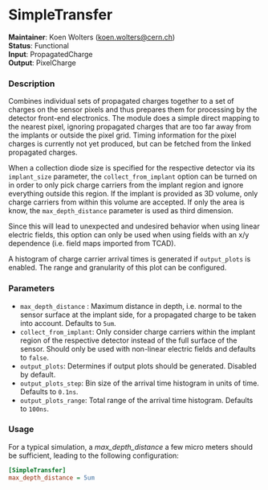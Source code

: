 # SimpleTransfer
**Maintainer**: Koen Wolters (<koen.wolters@cern.ch>)  
**Status**: Functional  
**Input**: PropagatedCharge  
**Output**: PixelCharge

### Description
Combines individual sets of propagated charges together to a set of charges on the sensor pixels and thus prepares them for processing by the detector front-end electronics. The module does a simple direct mapping to the nearest pixel, ignoring propagated charges that are too far away from the implants or outside the pixel grid. Timing information for the pixel charges is currently not yet produced, but can be fetched from the linked propagated charges.

When a collection diode size is specified for the respective detector via its `implant_size` parameter, the `collect_from_implant` option can be turned on in order to only pick charge carriers from the implant region and ignore everything outside this region.
If the implant is provided as 3D volume, only charge carriers from within this volume are accepted.
If only the area is know, the `max_depth_distance` parameter is used as third dimension.

Since this will lead to unexpected and undesired behavior when using linear electric fields, this option can only be used when using fields with an x/y dependence (i.e. field maps imported from TCAD).

A histogram of charge carrier arrival times is generated if `output_plots` is enabled. The range and granularity of this plot can be configured.

### Parameters
* `max_depth_distance` : Maximum distance in depth, i.e. normal to the sensor surface at the implant side, for a propagated charge to be taken into account. Defaults to `5um`.
* `collect_from_implant`: Only consider charge carriers within the implant region of the respective detector instead of the full surface of the sensor. Should only be used with non-linear electric fields and defaults to `false`.
* `output_plots`: Determines if output plots should be generated. Disabled by default.
* `output_plots_step`: Bin size of the arrival time histogram in units of time. Defaults to `0.1ns`.
* `output_plots_range`: Total range of the arrival time histogram. Defaults to `100ns`.

### Usage
For a typical simulation, a *max_depth_distance* a few micro meters should be sufficient, leading to the following configuration:

```ini
[SimpleTransfer]
max_depth_distance = 5um
```
